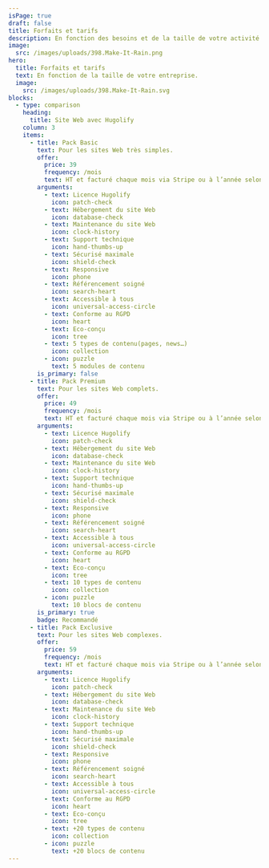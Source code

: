 ```yaml
---
isPage: true
draft: false
title: Forfaits et tarifs
description: En fonction des besoins et de la taille de votre activité.
image:
  src: /images/uploads/398.Make-It-Rain.png
hero:
  title: Forfaits et tarifs
  text: En fonction de la taille de votre entreprise.
  image:
    src: /images/uploads/398.Make-It-Rain.svg
blocks:
  - type: comparison
    heading:
      title: Site Web avec Hugolify
    column: 3
    items:
      - title: Pack Basic
        text: Pour les sites Web très simples.
        offer:
          price: 39
          frequency: /mois
          text: HT et facturé chaque mois via Stripe ou à l’année selon vos besoins.
        arguments:
          - text: Licence Hugolify
            icon: patch-check
          - text: Hébergement du site Web
            icon: database-check
          - text: Maintenance du site Web
            icon: clock-history
          - text: Support technique
            icon: hand-thumbs-up
          - text: Sécurisé maximale
            icon: shield-check
          - text: Responsive
            icon: phone
          - text: Référencement soigné
            icon: search-heart
          - text: Accessible à tous
            icon: universal-access-circle
          - text: Conforme au RGPD
            icon: heart
          - text: Eco-conçu
            icon: tree
          - text: 5 types de contenu(pages, news…)
            icon: collection
          - icon: puzzle
            text: 5 modules de contenu
        is_primary: false
      - title: Pack Premium
        text: Pour les sites Web complets.
        offer:
          price: 49
          frequency: /mois
          text: HT et facturé chaque mois via Stripe ou à l’année selon vos besoins.
        arguments:
          - text: Licence Hugolify
            icon: patch-check
          - text: Hébergement du site Web
            icon: database-check
          - text: Maintenance du site Web
            icon: clock-history
          - text: Support technique
            icon: hand-thumbs-up
          - text: Sécurisé maximale
            icon: shield-check
          - text: Responsive
            icon: phone
          - text: Référencement soigné
            icon: search-heart
          - text: Accessible à tous
            icon: universal-access-circle
          - text: Conforme au RGPD
            icon: heart
          - text: Eco-conçu
            icon: tree
          - text: 10 types de contenu
            icon: collection
          - icon: puzzle
            text: 10 blocs de contenu
        is_primary: true
        badge: Recommandé
      - title: Pack Exclusive
        text: Pour les sites Web complexes.
        offer:
          price: 59
          frequency: /mois
          text: HT et facturé chaque mois via Stripe ou à l’année selon vos besoins.
        arguments:
          - text: Licence Hugolify
            icon: patch-check
          - text: Hébergement du site Web
            icon: database-check
          - text: Maintenance du site Web
            icon: clock-history
          - text: Support technique
            icon: hand-thumbs-up
          - text: Sécurisé maximale
            icon: shield-check
          - text: Responsive
            icon: phone
          - text: Référencement soigné
            icon: search-heart
          - text: Accessible à tous
            icon: universal-access-circle
          - text: Conforme au RGPD
            icon: heart
          - text: Eco-conçu
            icon: tree
          - text: +20 types de contenu
            icon: collection
          - icon: puzzle
            text: +20 blocs de contenu
---
```

